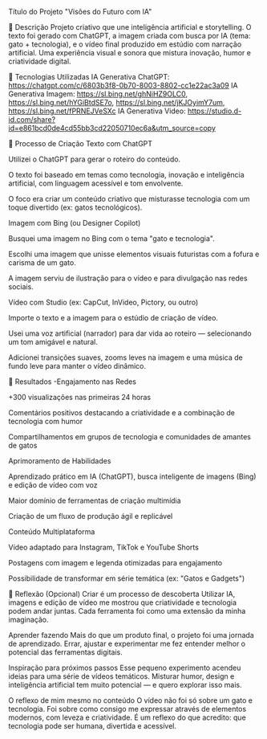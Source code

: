 Título do Projeto "Visões do Futuro com IA"

📒 Descrição
Projeto criativo que une inteligência artificial e storytelling. O texto foi gerado com ChatGPT, a imagem criada com busca por IA (tema: gato + tecnologia), e o vídeo final produzido em estúdio com narração artificial. Uma experiência visual e sonora que mistura inovação, humor e criatividade digital.

🤖 Tecnologias Utilizadas
IA Generativa ChatGPT: https://chatgpt.com/c/6803b3f8-0b70-8003-8802-cc1e22ac3a09
IA Generativa Imagem: https://sl.bing.net/ghNiHZ9OLC0, https://sl.bing.net/hYGiBtdSE7o, https://sl.bing.net/jKJOyimY7um, https://sl.bing.net/fPRNEJVeSXc
IA Generativa Video: https://studio.d-id.com/share?id=e861bcd0de4cd55bb3cd22050710ec6a&utm_source=copy


🧐 Processo de Criação
Texto com ChatGPT

Utilizei o ChatGPT para gerar o roteiro do conteúdo.

O texto foi baseado em temas como tecnologia, inovação e inteligência artificial, com linguagem acessível e tom envolvente.

O foco era criar um conteúdo criativo que misturasse tecnologia com um toque divertido (ex: gatos tecnológicos).

Imagem com Bing (ou Designer Copilot)

Busquei uma imagem no Bing com o tema "gato e tecnologia".

Escolhi uma imagem que unisse elementos visuais futuristas com a fofura e carisma de um gato.

A imagem serviu de ilustração para o vídeo e para divulgação nas redes sociais.

Vídeo com Studio (ex: CapCut, InVideo, Pictory, ou outro)

Importe o texto e a imagem para o estúdio de criação de vídeo.

Usei uma voz artificial (narrador) para dar vida ao roteiro — selecionando um tom amigável e natural.

Adicionei transições suaves, zooms leves na imagem e uma música de fundo leve para manter o vídeo dinâmico.

🚀 Resultados
-Engajamento nas Redes

+300 visualizações nas primeiras 24 horas

Comentários positivos destacando a criatividade e a combinação de tecnologia com humor

Compartilhamentos em grupos de tecnologia e comunidades de amantes de gatos

Aprimoramento de Habilidades

Aprendizado prático em IA (ChatGPT), busca inteligente de imagens (Bing) e edição de vídeo com voz

Maior domínio de ferramentas de criação multimídia

Criação de um fluxo de produção ágil e replicável

Conteúdo Multiplataforma

Vídeo adaptado para Instagram, TikTok e YouTube Shorts

Postagens com imagem e legenda otimizadas para engajamento

Possibilidade de transformar em série temática (ex: "Gatos e Gadgets")

💭 Reflexão (Opcional)
Criar é um processo de descoberta
Utilizar IA, imagens e edição de vídeo me mostrou que criatividade e tecnologia podem andar juntas. Cada ferramenta foi como uma extensão da minha imaginação.

Aprender fazendo
Mais do que um produto final, o projeto foi uma jornada de aprendizado. Errar, ajustar e experimentar me fez entender melhor o potencial das ferramentas digitais.

Inspiração para próximos passos
Esse pequeno experimento acendeu ideias para uma série de vídeos temáticos. Misturar humor, design e inteligência artificial tem muito potencial — e quero explorar isso mais.

O reflexo de mim mesmo no conteúdo
O vídeo não foi só sobre um gato e tecnologia. Foi sobre como consigo me expressar através de elementos modernos, com leveza e criatividade. É um reflexo do que acredito: que tecnologia pode ser humana, divertida e acessível.

